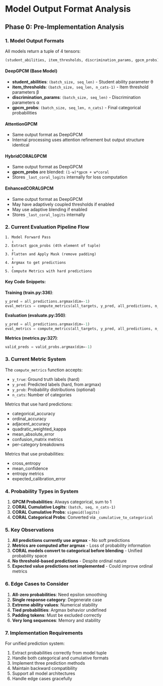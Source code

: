 # Model Output Format Analysis

## Phase 0: Pre-Implementation Analysis

### 1. Model Output Formats

All models return a tuple of 4 tensors:
```python
(student_abilities, item_thresholds, discrimination_params, gpcm_probs)
```

#### DeepGPCM (Base Model)
- **student_abilities**: `(batch_size, seq_len)` - Student ability parameter θ
- **item_thresholds**: `(batch_size, seq_len, n_cats-1)` - Item threshold parameters β
- **discrimination_params**: `(batch_size, seq_len)` - Discrimination parameters α
- **gpcm_probs**: `(batch_size, seq_len, n_cats)` - Final categorical probabilities

#### AttentionGPCM
- Same output format as DeepGPCM
- Internal processing uses attention refinement but output structure identical

#### HybridCORALGPCM
- Same output format as DeepGPCM
- **gpcm_probs** are blended: `(1-w)*gpcm + w*coral`
- Stores `_last_coral_logits` internally for loss computation

#### EnhancedCORALGPCM
- Same output format as DeepGPCM
- May have adaptively coupled thresholds if enabled
- May use adaptive blending if enabled
- Stores `_last_coral_logits` internally

### 2. Current Evaluation Pipeline Flow

```
1. Model Forward Pass
   ↓
2. Extract gpcm_probs (4th element of tuple)
   ↓
3. Flatten and Apply Mask (remove padding)
   ↓
4. Argmax to get predictions
   ↓
5. Compute Metrics with hard predictions
```

#### Key Code Snippets:

**Training (train.py:336)**:
```python
y_pred = all_predictions.argmax(dim=-1)
eval_metrics = compute_metrics(all_targets, y_pred, all_predictions, n_cats=model.n_cats)
```

**Evaluation (evaluate.py:350)**:
```python
y_pred = all_predictions.argmax(dim=-1)
eval_metrics = compute_metrics(all_targets, y_pred, all_predictions, n_cats=n_cats)
```

**Metrics (metrics.py:327)**:
```python
valid_preds = valid_probs.argmax(dim=-1)
```

### 3. Current Metric System

The `compute_metrics` function accepts:
- `y_true`: Ground truth labels (hard)
- `y_pred`: Predicted labels (hard, from argmax)
- `y_prob`: Probability distributions (optional)
- `n_cats`: Number of categories

Metrics that use hard predictions:
- categorical_accuracy
- ordinal_accuracy
- adjacent_accuracy
- quadratic_weighted_kappa
- mean_absolute_error
- confusion_matrix metrics
- per-category breakdowns

Metrics that use probabilities:
- cross_entropy
- mean_confidence
- entropy metrics
- expected_calibration_error

### 4. Probability Types in System

1. **GPCM Probabilities**: Always categorical, sum to 1
2. **CORAL Cumulative Logits**: `(batch, seq, n_cats-1)`
3. **CORAL Cumulative Probs**: `sigmoid(logits)`
4. **CORAL Categorical Probs**: Converted via `_cumulative_to_categorical`

### 5. Key Observations

1. **All predictions currently use argmax** - No soft predictions
2. **Metrics are computed after argmax** - Loss of probability information
3. **CORAL models convert to categorical before blending** - Unified probability space
4. **No threshold-based predictions** - Despite ordinal nature
5. **Expected value predictions not implemented** - Could improve ordinal metrics

### 6. Edge Cases to Consider

1. **All-zero probabilities**: Need epsilon smoothing
2. **Single response category**: Degenerate case
3. **Extreme ability values**: Numerical stability
4. **Tied probabilities**: Argmax behavior undefined
5. **Padding tokens**: Must be excluded correctly
6. **Very long sequences**: Memory and stability

### 7. Implementation Requirements

For unified prediction system:
1. Extract probabilities correctly from model tuple
2. Handle both categorical and cumulative formats
3. Implement three prediction methods
4. Maintain backward compatibility
5. Support all model architectures
6. Handle edge cases gracefully